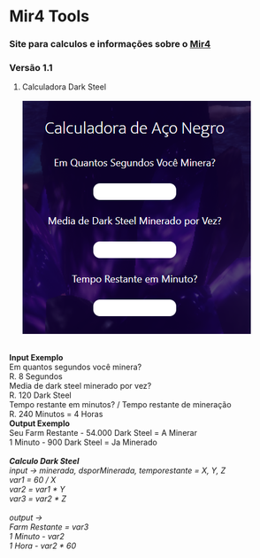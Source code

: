 # Mir4 Tools

### Site para calculos e informações sobre o [Mir4](https://mir4global.com/?lang=pt)
### Versão 1.1

1. Calculadora Dark Steel <br> <br>
![aconegro](/images/markdown/aconegro_md.png) 
<br>
<b>Input Exemplo</b> <br>
Em quantos segundos você minera? <br>
R. 8 Segundos <br>
Media de dark steel minerado por vez? <br>
R. 120 Dark Steel <br>
Tempo restante em minutos? / Tempo restante de mineração <br>
R. 240 Minutos = 4 Horas <br>
<b>Output Exemplo</b> <br>
Seu Farm Restante - 54.000 Dark Steel = A Minerar <br>
1 Minuto - 900 Dark Steel = Ja Minerado 
<br> 
<br>
<i>
<b>Calculo Dark Steel</b> <br>
input -> minerada, dsporMinerada, temporestante = X, Y, Z <br>
var1 = 60 / X <br>
var2 = var1 * Y <br>
var3 = var2 * Z <br>
<br>
output -> <br>
Farm Restante = var3  <br>
1 Minuto - var2 <br>
1 Hora - var2 * 60 <br>
<i>
